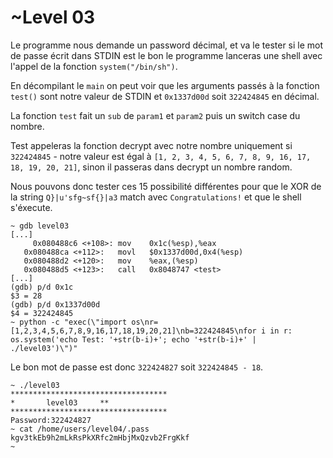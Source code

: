 # ~Level 03

Le programme nous demande un password décimal, et va le tester si le mot de passe écrit dans STDIN est le bon le programme lanceras une shell avec l'appel de la fonction `system("/bin/sh")`.

En décompilant le `main` on peut voir que les arguments passés à la fonction `test()` sont notre valeur de STDIN et `0x1337d00d` soit `322424845` en décimal.

La fonction `test` fait un `sub` de `param1` et `param2` puis un switch case du nombre.

Test appeleras la fonction decrypt avec notre nombre uniquement si  `322424845` - notre valeur est égal à `[1, 2, 3, 4, 5, 6, 7, 8, 9, 16, 17, 18, 19, 20, 21]`, sinon il passeras dans decrypt un nombre random.

Nous pouvons donc tester ces 15 possibilité différentes pour que le XOR de la string `Q}|u'sfg~sf{}|a3`  match avec `Congratulations!` et que le shell s'éxecute.

```shell
~ gdb level03
[...]
	 0x080488c6 <+108>:	mov    0x1c(%esp),%eax
   0x080488ca <+112>:	movl   $0x1337d00d,0x4(%esp)
   0x080488d2 <+120>:	mov    %eax,(%esp)
   0x080488d5 <+123>:	call   0x8048747 <test>
[...]
(gdb) p/d 0x1c
$3 = 28
(gdb) p/d 0x1337d00d
$4 = 322424845
~ python -c "exec(\"import os\nr=[1,2,3,4,5,6,7,8,9,16,17,18,19,20,21]\nb=322424845\nfor i in r: os.system('echo Test: '+str(b-i)+'; echo '+str(b-i)+' | ./level03')\")"
```

Le bon mot de passe est donc `322424827` soit `322424845 - 18`. 

```shell
~ ./level03
***********************************
*		level03		**
***********************************
Password:322424827
~ cat /home/users/level04/.pass
kgv3tkEb9h2mLkRsPkXRfc2mHbjMxQzvb2FrgKkf
~
```